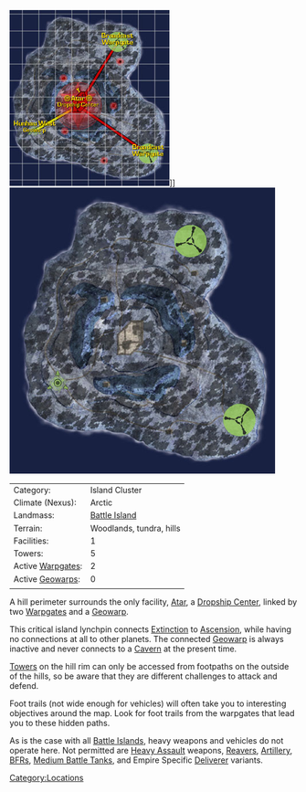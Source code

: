 ![](images/NexusMap.jpg "fig:NexusMap.jpg")\]\]
![](images/Nexus_Terrain.jpg "fig:Nexus_Terrain.jpg")

|                                             |                                              |
| ------------------------------------------- | -------------------------------------------- |
| Category:                                   | Island Cluster                               |
| Climate (Nexus):                            | Arctic                                       |
| Landmass:                                   | [Battle Island](Battle_Island.md) |
| Terrain:                                    | Woodlands, tundra, hills                     |
| Facilities:                                 | 1                                            |
| Towers:                                     | 5                                            |
| Active [Warpgates](Warpgate.md): | 2                                            |
| Active [Geowarps](Geowarp.md):   | 0                                            |
|                                             |                                              |

A hill perimeter surrounds the only facility, [Atar](Atar.md), a
[Dropship Center](Dropship_Center.md), linked by two
[Warpgates](Warpgate.md) and a [Geowarp](Geowarp.md).

This critical island lynchpin connects
[Extinction](Extinction.md) to
[Ascension](Ascension.md), while having no connections at all to
other planets. The connected [Geowarp](Geowarp.md) is always
inactive and never connects to a [Cavern](Cavern.md) at the
present time.

[Towers](Tower.md) on the hill rim can only be accessed from
footpaths on the outside of the hills, so be aware that they are
different challenges to attack and defend.

Foot trails (not wide enough for vehicles) will often take you to
interesting objectives around the map. Look for foot trails from the
warpgates that lead you to these hidden paths.

As is the case with all [Battle Islands](Battle_Islands.md),
heavy weapons and vehicles do not operate here. Not permitted are [Heavy
Assault](Heavy_Assault.md) weapons,
[Reavers](Reaver.md), [Artillery](Artillery.md),
[BFRs](BFR.md), [Medium Battle
Tanks](Medium_Battle_Tank.md), and Empire Specific
[Deliverer](Deliverer.md) variants.

[Category:Locations](Category:Locations.md)
